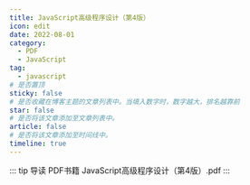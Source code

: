 ```yaml
---
title: JavaScript高级程序设计（第4版）
icon: edit
date: 2022-08-01
category:
  - PDF
  - JavaScript
tag:
  - javascript
# 是否置顶
sticky: false
# 是否收藏在博客主题的文章列表中。当填入数字时，数字越大，排名越靠前
star: false
# 是否将该文章添加至文章列表中。
article: false
# 是否将该文章添加至时间线中。
timeline: true
---
```

::: tip 导读
PDF书籍 JavaScript高级程序设计（第4版）.pdf
:::
<!-- more -->


<PDF url="https://lc-gluttony.s3.amazonaws.com/LfQUMiHwWA4l/jKGGVNc7oOtwX0FzWBqo7dPVTUMNT9rc/JavaScript%E9%AB%98%E7%BA%A7%E7%A8%8B%E5%BA%8F%E8%AE%BE%E8%AE%A1%EF%BC%88%E7%AC%AC4%E7%89%88%EF%BC%89.pdf" />